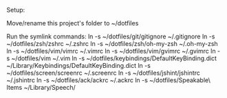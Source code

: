 Setup:

Move/rename this project's folder to ~/dotfiles

Run the symlink commands:
ln -s ~/dotfiles/git/gitignore ~/.gitignore
ln -s ~/dotfiles/zsh/zshrc ~/.zshrc
ln -s ~/dotfiles/zsh/oh-my-zsh ~/.oh-my-zsh
ln -s ~/dotfiles/vim/vimrc ~/.vimrc
ln -s ~/dotfiles/vim/gvimrc ~/.gvimrc
ln -s ~/dotfiles/vim ~/.vim
ln -s ~/dotfiles/keybindings/DefaultKeyBinding.dict ~/Library/Keybindings/DefaultKeyBinding.dict
ln -s ~/dotfiles/screen/screenrc ~/.screenrc
ln -s ~/dotfiles/jshint/jshintrc ~/.jshintrc
ln -s ~/dotfiles/ack/ackrc ~/.ackrc
ln -s ~/dotfiles/Speakable\ Items  ~/Library/Speech/
